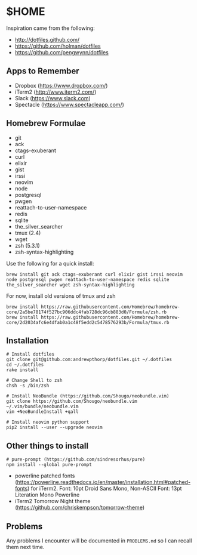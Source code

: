 # $HOME

Inspiration came from the following:

* http://dotfiles.github.com/
* https://github.com/holman/dotfiles
* https://github.com/pengwynn/dotfiles

## Apps to Remember

* Dropbox (https://www.dropbox.com/)
* iTerm2 (http://www.iterm2.com/)
* Slack (https://www.slack.com)
* Spectacle (https://www.spectacleapp.com/)

## Homebrew Formulae

* git
* ack
* ctags-exuberant
* curl
* elixir
* gist
* irssi
* neovim
* node
* postgresql
* pwgen
* reattach-to-user-namespace
* redis
* sqlite
* the_silver_searcher
* tmux (2.4)
* wget
* zsh (5.3.1)
* zsh-syntax-highlighting

Use the following for a quick install:

    brew install git ack ctags-exuberant curl elixir gist irssi neovim node postgresql pwgen reattach-to-user-namespace redis sqlite the_silver_searcher wget zsh-syntax-highlighting
    
For now, install old versions of tmux and zsh

    brew install https://raw.githubusercontent.com/Homebrew/homebrew-core/2a5be78174f527bc906ddc4fab728dc96cb883d0/Formula/zsh.rb
    brew install https://raw.githubusercontent.com/Homebrew/homebrew-core/2d2034afc6e4dfab0a1c48f5edd2c5478576293b/Formula/tmux.rb

## Installation

    # Install dotfiles
    git clone git@github.com:andrewpthorp/dotfiles.git ~/.dotfiles
    cd ~/.dotfiles
    rake install
    
    # Change Shell to zsh
    chsh -s /bin/zsh

    # Install NeoBundle (https://github.com/Shougo/neobundle.vim)
    git clone https://github.com/Shougo/neobundle.vim ~/.vim/bundle/neobundle.vim
    vim +NeoBundleInstall +qall

    # Install neovim python support
    pip2 install --user --upgrade neovim

## Other things to install

    # pure-prompt (https://github.com/sindresorhus/pure)
    npm install --global pure-prompt
    
- powerline patched fonts (https://powerline.readthedocs.io/en/master/installation.html#patched-fonts) for iTerm2. Font: 10pt Droid Sans Mono, Non-ASCII Font: 13pt Literation Mono Powerline
- iTerm2 Tomorrow Night theme (https://github.com/chriskempson/tomorrow-theme)

## Problems

Any problems I encounter will be documented in `PROBLEMS.md` so I can recall them next time.

